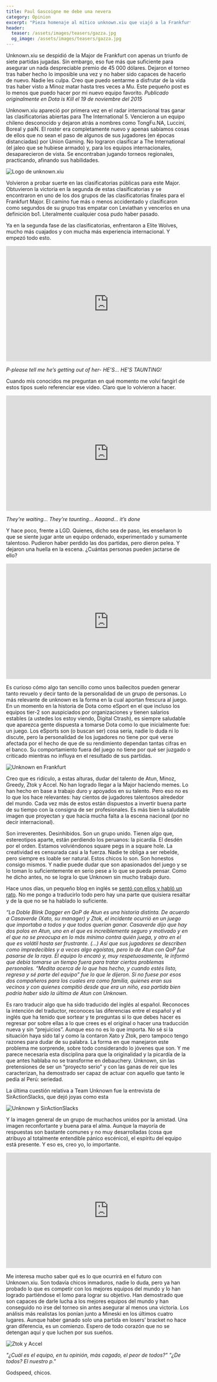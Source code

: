 ```yaml
---
title: Paul Gascoigne me debe una nevera
category: Opinion
excerpt: "Pieza homenaje al mítico unknown.xiu que viajó a la Frankfurt Major en el 2015."
header:
  teaser: /assets/images/teasers/gazza.jpg
  og_image: /assets/images/teasers/gazza.jpg
---
```


Unknown.xiu se despidió de la Major de Frankfurt con apenas un triunfo de siete partidas jugadas. Sin embargo, eso fue más que suficiente para asegurar un nada despreciable premio de 45 000 dólares. Dejaron el torneo tras haber hecho lo imposible una vez y no haber sido capaces de hacerlo de nuevo. Nadie les culpa. Creo que puedo sentarme a disfrutar de la vida tras haber visto a Minoz matar hasta tres veces a Mu. Este pequeño post es lo menos que puedo hacer por mi nuevo equipo favorito. *Publicado originalmente en Dota is Kill el 19 de noviembre del 2015*

Unknown.xiu apareció por primera vez en el radar internacional tras ganar las clasificatorias abiertas para The International 5. Vencieron a un equipo chileno desconocido y dejaron atrás a nombres como TongFu.NA, Luccini, Boreal y paiN. El roster era completamente nuevo y apenas sabíamos cosas de ellos que no sean el paso de algunos de sus jugadores (en épocas distanciadas) por Union Gaming. No lograron clasificar a The International (el jaleo que se hubiese armado) y, para los equipos internacionales, desaparecieron de vista. Se encontraban jugando torneos regionales, practicando, afinando sus habilidades.

<img src="{{ site.url }}{{ site.baseurl }}/assets/images/posts/unklogo.jpg" alt="Logo de unknown.xiu">

Volvieron a probar suerte en las clasificatorias públicas para este Major. Obtuvieron la victoria en la segunda de estas clasificatorias y se encontraron en uno de los dos grupos de las clasificatorias finales para el Frankfurt Major. El camino fue más o menos accidentado y clasificaron como segundos de su grupo tras empatar con Leviathan y vencerlos en una definición bo1. Literalmente cualquier cosa pudo haber pasado.

Ya en la segunda fase de las clasificatorias, enfrentaron a Elite Wolves, mucho más cuajados y con mucha más experiencia internacional. Y empezó todo esto.

<iframe width="560" height="315" src="https://www.youtube.com/embed/2dBHdQVbC0U" frameborder="0" allow="accelerometer; autoplay; encrypted-media; gyroscope; picture-in-picture" allowfullscreen></iframe>

_P-please tell me he’s getting out of her- HE’S… HE’S TAUNTING!_

Cuando mis conocidos me preguntan en qué momento me volví fangirl de estos tipos suelo referenciar ese video. Claro que lo volvieron a hacer.

<iframe width="560" height="315" src="https://www.youtube.com/embed/WN9zFARmlRA" frameborder="0" allow="accelerometer; autoplay; encrypted-media; gyroscope; picture-in-picture" allowfullscreen></iframe>

_They’re waiting… They’re taunting… Aaaand… it’s done_

Y hace poco, frente a LGD. Quienes, dicho sea de paso, les enseñaron lo que se siente jugar ante un equipo ordenado, experimentado y sumamente talentoso. Pudieron haber perdido las dos partidas, pero dieron pelea. Y dejaron una huella en la escena. ¿Cuántas personas pueden jactarse de ello?

<iframe width="560" height="315" src="https://www.youtube.com/embed/aOZmJ_4k1JY" frameborder="0" allow="accelerometer; autoplay; encrypted-media; gyroscope; picture-in-picture" allowfullscreen></iframe>

Es curioso cómo algo tan sencillo como unos bailecitos pueden generar tanto revuelo y decir tanto de la personalidad de un grupo de personas. Lo más relevante de unknown es la forma en la cual aportan frescura al juego. En un momento en la historia de Dota como eSport en el que incluso los equipos tier-2 son auspiciados por organizaciones y tienen salarios estables (a ustedes los estoy viendo, Digital Ctrash), es siempre saludable que aparezca gente dispuesta a tomarse Dota como lo que inicialmente fue: un juego. Los eSports son (o buscan ser) cosa seria, nadie lo duda ni lo discute, pero la personalidad de los jugadores no tiene por qué verse afectada por el hecho de que de su rendimiento dependan tantas cifras en el banco. Su comportamiento fuera del juego no tiene por qué ser juzgado o criticado mientras no influya en el resultado de sus partidas.

<img src="{{ site.url }}{{ site.baseurl }}/assets/images/posts/unkfrank.jpg" alt="Unknown en Frankfurt">

Creo que es ridículo, a estas alturas, dudar del talento de Atun, Minoz, Greedy, Ztok y Accel. No han logrado llegar a la Major haciendo memes. Lo han hecho en base a trabajo duro y apoyados en su talento. Pero eso no es lo que los hace relevantes: hay cientos de jugadores talentosos alrededor del mundo. Cada vez más de estos están dispuestos a invertir buena parte de su tiempo con la consigna de ser profesionales. Es más bien la saludable imagen que proyectan y que hacía mucha falta a la escena nacional (por no decir internacional).

Son irreverentes. Desinhibidos. Son un grupo unido. Tienen algo que, estereotipos aparte, están perdiendo los peruanos: la picardía. El desdén por el orden. Estamos volviéndonos square pegs in a square hole. La creatividad es censurada casi a la fuerza. Nadie te obliga a ser rebelde, pero siempre es loable ser natural. Estos chicos lo son. Son honestos consigo mismos. Y nadie puede dudar que son apasionados del juego y se lo toman lo suficientemente en serio pese a lo que se pueda pensar. Como he dicho antes, no se logra lo que Unknown sin mucho trabajo duro.

Hace unos días, un pequeño blog en inglés se [sentó con ellos y habló un rato](http://www.26andstupid.com/2015/11/15/knowing-the-unknown-part-1-south-americas-first-dota-major-representative/). No me pongo a traducirlo todo pero hay una parte que quisiera resaltar y de la que no se ha hablado lo suficiente.

_“La Doble Blink Dagger en QoP de Atun es una historia distinta. De acuerdo a Casaverde (Xato, su manager) y Ztok, el incidente ocurrió en un juego que importaba a todos y que todos querían ganar. Casaverde dijo que hay dos polos en Atun, uno en el que es increíblemente seguro y motivado y en el que no se preocupa en lo más mínimo contra quién juega, y otro en el que es volátil hasta ser frustrante. (…) Así que sus jugadores se describen como impredecibles y a veces algo egoístas, pero lo de Atun con QoP fue pasarse de la raya. El equipo lo encaró y, muy respetuosamente, le informó que debía tomarse un tiempo fuera para tratar ciertos problemas personales. “Medita acerca de lo que has hecho, y cuando estés listo, regresa y sé parte del equipo” fue lo que le dijeron. Si no fuese por esos dos compañeros para los cuales era como familia, quienes eran sus vecinos y con quienes compitió desde que era un niño, esa partida bien podría haber sido la última de Atun con Unknown._

Es raro traducir algo que ha sido traducido del inglés al español. Reconoces la intención del traductor, reconoces las diferencias entre el español y el inglés que ha tenido que sortear y te preguntas si lo que debes hacer es regresar por sobre ellas a lo que crees es el original o hacer una traducción nueva y sin “prejuicios”. Aunque eso no es lo que importa. No sé si la situación haya sido tal y como la contaron Xato y Ztok, pero tampoco tengo razones para dudar de su palabra. La forma en que manejaron este problema me sorprende, sobre todo considerando lo jóvenes que son. Y me parece necesaria esta disciplina para que la originalidad y la picardía de la que antes hablaba no se transforme en debauchery. Unknown, sin las pretensiones de ser un “proyecto serio” y con las ganas de reír que les caracterizan, ha demostrado ser capaz de actuar con aquello que tanto le pedía al Perú: seriedad.

La última cuestión relativa a Team Unknown fue la entrevista de SirActionSlacks, que dejó joyas como esta

<img src="{{ site.url }}{{ site.baseurl }}/assets/images/posts/unkslacks.jpg" alt="Unknown y SirActionSlacks">

Y la imagen general de un grupo de muchachos unidos por la amistad. Una imagen reconfortante y buena para el alma. Aunque la mayoría de respuestas son bastante comunes y no muy desarrolladas (cosa que atribuyo al totalmente entendible pánico escénico), el espíritu del equipo está presente. Y eso es, creo yo, lo importante.

<iframe width="560" height="315" src="https://www.youtube.com/embed/Wocwy3wte5w" frameborder="0" allow="accelerometer; autoplay; encrypted-media; gyroscope; picture-in-picture" allowfullscreen></iframe>

Me interesa mucho saber qué es lo que ocurrirá en el futuro con Unknown.xiu. Son todavía chicos inmaduros, nadie lo duda, pero ya han probado lo que es competir con los mejores equipos del mundo y lo han logrado partiéndose el lomo para lograr su objetivo. Han demostrado que son capaces de darle lucha a los mejores equipos del mundo y han conseguido no irse del torneo sin antes asegurar al menos una victoria. Los análisis más realistas los ponían junto a Mineski en los últimos cuatro lugares. Aunque haber ganado solo una partida en losers’ bracket no hace gran diferencia, es un comienzo. Espero de todo corazón que no se detengan aquí y que luchen por sus sueños.

<img src="{{ site.url }}{{ site.baseurl }}/assets/images/posts/ztok.jpg" alt="Ztok y Accel">

_"¿Cuál es el equipo, en tu opinión, más cagado, el peor de todos?"_
_"¿De todos? El nuestro p."_

Godspeed, chicos.